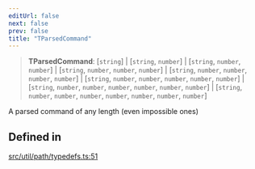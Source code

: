 ```yaml
---
editUrl: false
next: false
prev: false
title: "TParsedCommand"
---
```


> **TParsedCommand**: [`string`] \| [`string`, `number`] \| [`string`, `number`, `number`] \| [`string`, `number`, `number`, `number`] \| [`string`, `number`, `number`, `number`, `number`] \| [`string`, `number`, `number`, `number`, `number`, `number`] \| [`string`, `number`, `number`, `number`, `number`, `number`, `number`] \| [`string`, `number`, `number`, `number`, `number`, `number`, `number`, `number`]

A parsed command of any length (even impossible ones)

## Defined in

[src/util/path/typedefs.ts:51](https://github.com/fabricjs/fabric.js/blob/v6.0.0-rc4/src/util/path/typedefs.ts#L51)
